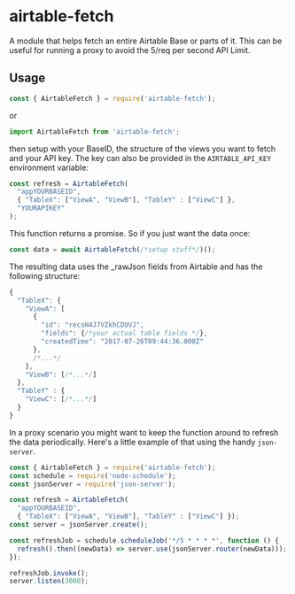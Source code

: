 # airtable-fetch

A module that helps fetch an entire Airtable Base or parts of it. This can be useful for running a proxy to avoid the 5/req per second API Limit.

## Usage

```javascript
const { AirtableFetch } = require('airtable-fetch');
```
or

```javascript
import AirtableFetch from 'airtable-fetch';
```

then setup with your BaseID, the structure of the views you want to fetch and your API key. The key can also be provided in the `AIRTABLE_API_KEY` environment variable:

```javascript
const refresh = AirtableFetch(
  "appYOURBASEID",
  { "TableX": ["ViewA", "ViewB"], "TableY" : ["ViewC"] },
  "YOURAPIKEY"
);
```

This function returns a promise. So if you just want the data once:

```javascript
const data = await AirtableFetch(/*setup stuff*/)();
```

The resulting data uses the _rawJson fields from Airtable and has the following structure:

```javascript
{
  "TableX": {
    "ViewA": [
      {
        "id": "recsH4J7VZkhCDUVJ",
        "fields": {/*your actual table fields */},
        "createdTime": "2017-07-26T09:44:36.000Z"
      },
      /*...*/
    ],
    "ViewB": [/*...*/]
  },
  "TableY" : {
    "ViewC": [/*...*/]
  }
}
```

In a proxy scenario you might want to keep the function around to refresh the data periodically. Here's a little example of that using the handy `json-server`.

```javascript
const { AirtableFetch } = require('airtable-fetch');
const schedule = require('node-schedule');
const jsonServer = require('json-server');

const refresh = AirtableFetch(
  "appYOURBASEID",
  { "TableX": ["ViewA", "ViewB"], "TableY" : ["ViewC"] });
const server = jsonServer.create();

const refreshJob = schedule.scheduleJob('*/5 * * * *', function () {
  refresh().then((newData) => server.use(jsonServer.router(newData)));
});

refreshJob.invoke();
server.listen(3000);
```